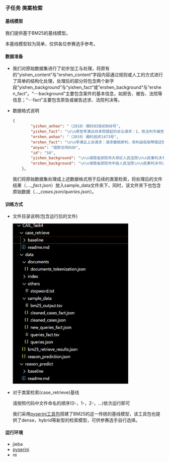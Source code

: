 ### 子任务 类案检索

#### **基线模型**

我们提供基于BM25的基线模型。

本基线模型较为简单，仅供各位参赛选手参考。

#### 数据准备

- 我们对原始数据集进行了初步加工与处理，将原有的”yishen_content“与”ershen_content“字段内容通过规则或人工的方式进行了简单的结构化处理，处理后的部分将包含两个新字段”yishen_background“与“yishen_fact”或”ershen_background“与“ershen_fact”。“····background”主要包含案件的基本信息，如原告、被告、法院等信息；“····fact”主要包含原告或被告述求、法院判决等。

- 数据格式说明

  ```json
  {
          "yishen_anhao": "（2018）湘0503民初868号",
          "yishen_fact": "\n\n原告李满云向本院提起的诉讼请求：1、依法判令被告立即偿还原告借款55000元；2、本案诉讼费用由被告承担。事实与理由：原、被告系同村人，2013年5月王跃林与被告丈夫阮初平合作以廉租房的名义征用原告的土地，原告不同意土地被征用就一直没去村委拿这笔土地征用款，土地征用款共计115000元。2016年7月25日，原告由于没钱帮妻子买养老保险，遂到村委去拿这笔征地款，但村里告知该款已在3年前被王跃林私自拿走，原告去工地谈判，被告张丽琴出面解决这件事。2016年7月26日，被告以2分息算3年利息钱给原告共计70000元，征地款及利息共计185000元，被告由于没有钱给原告，写了一张55000元的借据，并承诺两个月偿还余款，130000元一次性打到原告银行卡上，但被告实际才支付115000元，后经原告多次催款未果，特提起诉讼，恳请依法支持原告的诉求。......",
          "ershen_anhao": "（2019）湘05民终1473号",
          "ershen_fact": "\n\n李满云上诉请求：请求撤销原判，改判由张丽琴偿还借款55000元，并承担自2016年9月27日起的逾期利息。事实和理由：1、本案的基础法律关系是土地征用补偿款纠纷，因为李满云与当时的村主任阮初平有私人建房口头协议，所以一直未领取土地款，张丽琴既是景秀时代廉租房项目部的财务人员，又是阮初平的妻子，才出面协调解决矛盾，不是因阻工被迫出具借据；2、张丽琴在书写借条前电话与黄跃林和阮初平协商，张丽琴是作为债务加入人身份进入了双方的结算；3、李满云的征地补偿款115000元和30个月利息（按月利率2%计息为70000元），经过协商只同意帮黄跃林支付利息55000元，该借条是债移转，是李满云与张丽琴真实意思表示，合法有效。......\n\n",
          "anyou": "借款合同纠纷",
          "id": "50",
          "yishen_background": "\n\n湖南省邵阳市大祥区人民法院\n\n民事判决书\n\n（2018）湘0503民初868号\n\n原告李满云，男，汉族，1963年3月3日出生，住邵阳市大祥区。\n\n委托代理人刘奇，邵阳市大祥区维信法律服务所法律工作者。\n\n被告张丽琴，女，汉族，1975年11月28日出生，住邵阳市大祥区。\n\n原告李满云诉被告张丽琴借款合同纠纷一案，本院于2018年7月30日受理后，依法由审判员周智勇适用简易程序进行了公开开庭审理，原告李满云及其委托代理人刘奇，被告张丽琴到庭参加了诉讼。本案现已审理终结。",
          "ershen_background": "\n\n湖南省邵阳市中级人民法院\n\n民事判决书\n\n（2019）湘05民终1473号\n\n上诉人（原审原告）：李满云，男，1963年3月3日出生，汉族。\n\n委托诉讼代理人：刘奇，邵阳市大祥区维信法律服务所法律工作者。\n\n被上诉人（原审被告）：张丽琴，女，1975年11月28日出生。\n\n委托诉讼代理人：肖经华，湖南湘涛律师事务所律师。\n\n上诉人李满云与被上诉人张丽琴民间借贷纠纷一案，湖南省邵阳市大祥区人民法院于2018年9月3日作出（2018）湘0503民初868号民事判决，李满云不服，上诉至本院，本院于2018年12月13日作出（2018）湘05民终2263号民事裁定，撤销原判，发回重审。湖南省邵阳市大祥区人民法院另组合议庭对本案审理后，于2019年6月14日作出（2019）湘0503民初416号民事判决，李满云仍不服，向本院提起上诉。本院于2019年7月12日立案后，依法组成合议庭对本案进行了审理。本案现已审理终结。"
      },
  ```

  我们将原始数据集处理成上述数据格式用于后续的类案检索，将处理后的文件结果（*...._fact.json*）放入sample_data文件夹下，同时，该文件夹下也包含原始数据（*..._cases.json/queries.json*）。

#### 训练方式

- 文件目录说明(包含运行后的文件)

  <img src="dirs.png" style="zoom:70%;" />

- 对于类案检索(case_retrieve)基线

  请按照代码中文件命名的顺序(0-，1-，2-，...)依次运行即可

  我们采用[pyserini工具包](https://github.com/castorini/pyserini/tree/f5a2e94a82444f4081a8a3ca2913e4ef08dec942)搭建了BM25的这一传统的基线模型，该工具包也提供了dense，hybrid等新型的检索模型，可供参赛选手自行选择。

  

#### 运行环境

- jieba
- [pyserini](https://github.com/castorini/pyserini/tree/f5a2e94a82444f4081a8a3ca2913e4ef08dec942)
- re
